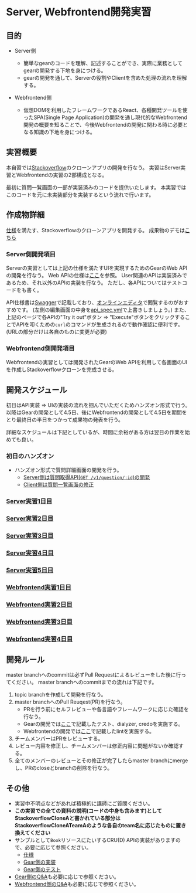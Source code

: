 # Server, Webfrontend開発実習

## 目的

* Server側
  * 簡単なgearのコードを理解、記述することができ、実際に業務としてgearの開発する下地を身につける。
  * gearの開発を通して、Serverの役割やClientを含めた処理の流れを理解する。

* Webfrontend側
  * 仮想DOMを利用したフレームワークであるReact、各種開発ツールを使ったSPA(Single Page Application)の開発を通し現代的なWebfrontend開発の概要を知ることで、今後Webfrontendの開発に関わる時に必要となる知識の下地を身につける。

## 実習概要

本自習では[Stackoverflow](https://stackoverflow.com/)のクローンアプリの開発を行なう。
実習はServer実習とWebfrontendの実習の2部構成となる。

最初に質問一覧画面の一部が実装済みのコードを提供いたします。
本実習ではこのコードを元に未実装部分を実装するという流れで行います。

## 作成物詳細

[仕様](../spec/spec.md)を満たす、Stackoverflowのクローンアプリを開発する。
成果物のデモは[こちら](https://stackoverflow-clone.solomondev.access-company.com)

### Server側開発項目

Serverの実習としては上記の仕様を満たすUIを実現するためのGearのWeb APIの開発を行なう。
Web APIの仕様は[ここ](../spec/api_spec.yml)を参照。
User関連のAPIは実装済みであるため、それ以外のAPIの実装を行なう。
ただし、各APIについてはテストコードをも書く。

API仕様書は[Swagger](https://swagger.io/)で記載しており、[オンラインエディタ](https://editor.swagger.io/)で閲覧するのがおすすめです。
(左側の編集画面の中身を[api_spec.yml](../spec/api_spec.yml)で上書きしましょう。)
また、上記のページで各APIの"Try it out"ボタン => "Execute"ボタンをクリックすることでAPIを叩くための`curl`のコマンドが生成されるので動作確認に便利です。(URLの部分だけは各自のものに変更が必要)

### Webfrontend側開発項目

Webfrontendの実習としては開発されたGearのWeb APIを利用して各画面のUIを作成しStackoverflowクローンを完成させる。

## 開発スケジュール

初日はAPI実装 => UIの実装の流れを掴んでいただくためハンズオン形式で行う。
以降はGearの開発として4.5日、後にWebfrontendの開発として4.5日を期間をとり最終日の半日をつかって成果物の発表を行う。

詳細なスケジュールは下記としているが、時間に余裕がある方は翌日の作業を始めても良い。

### 初日のハンズオン

* ハンズオン形式で質問詳細画面の開発を行う。
  * [Server側は質問取得API(`GET /v1/question/:id`)の開発](./server_handson.md)
  * [Client側は質問一覧画面の修正](./webfrontend_handson.md)

### [Server実習1日目](./server_1day.md)

### [Server実習2日目](./server_2day.md)

### [Server実習3日目](./server_3day.md)

### [Server実習4日目](./server_4day.md)

### [Server実習5日目](./server_5day.md)

### [Webfrontend実習1日目](./webfrontend_1day.md)

### [Webfrontend実習2日目](./webfrontend_2day.md)

### [Webfrontend実習3日目](./webfrontend_3day.md)

### [Webfrontend実習4日目](./webfrontend_4day.md)

## 開発ルール

master branchへのcommitは必ずPull Requestによるレビューをした後に行ってください。
master branchへのcommitまでの流れは下記です。

1. topic branchを作成して開発を行なう。
1. master branchへのPull Reuqest(PR)を行なう。
   * PRを行う前にセルフレビューや各言語やフレームワークに応じた確認を行なう。
   * Gearの開発では[ここ](../development.md#gearのテストの実行)で記載したテスト、dialyzer, credoを実施する。
   * Webfrontendの開発では[ここ](../development.md#WebfrontendのLint)で記載したlintを実施する。
1. チームメンバーはPRをレビューする。
1. レビュー内容を修正し、チームメンバーは修正内容に問題がないか確認する。
1. 全てのメンバーのレビューとその修正が完了したらmaster branchにmergeし、PRのcloseとbranchの削除を行なう。

## その他

* 実習中不明点などがあれば積極的に講師にご質問ください。
* **この実習での全ての資料の説明(コードの中身も含みます)としてStackoverflowCloneAと書かれている部分はStackoverflowCloneATeamAのような各自のteam名に応じたものに置き換えてください**
* サンプルとして`Book`リソースにたいするCRU(D) APIの実装がありますので、必要に応じて参照ください。
  * [仕様](../spec/book_api_spec.yml)
  * [Gear側の実装](../../web/controller/book/)
  * [Gear側のテスト](../../test/web/controller/book/)
* [Gear側のQ&A](./server_qaa.md)も必要に応じで参照ください。
* [Webfrontend側のQ&A](./webfrontend_qaa.md)も必要に応じで参照ください。
